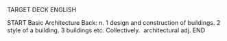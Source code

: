 TARGET DECK
ENGLISH

START
Basic
Architecture
Back: n. 1 design and construction of buildings. 2 style of a building. 3 buildings etc. Collectively.  architectural adj.
END
